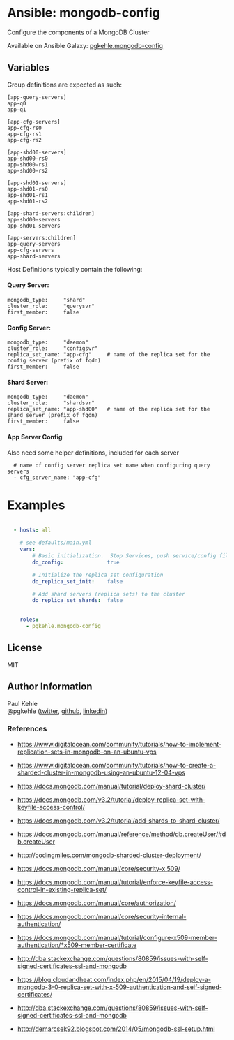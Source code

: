 # Ansible: mongodb-config

Configure the components of a MongoDB Cluster

Available on Ansible Galaxy: [pgkehle.mongodb-config](https://galaxy.ansible.com/pgkehle/mongodb-config)

## Variables

Group definitions are expected as such:

```
[app-query-servers]
app-q0
app-q1

[app-cfg-servers]
app-cfg-rs0
app-cfg-rs1
app-cfg-rs2

[app-shd00-servers]
app-shd00-rs0
app-shd00-rs1
app-shd00-rs2

[app-shd01-servers]
app-shd01-rs0
app-shd01-rs1
app-shd01-rs2

[app-shard-servers:children]
app-shd00-servers
app-shd01-servers

[app-servers:children]
app-query-servers
app-cfg-servers
app-shard-servers
```

Host Definitions typically contain the following:

#### Query Server:

```
mongodb_type:     "shard"
cluster_role:     "querysvr"
first_member:     false
```

#### Config Server:
```
mongodb_type:     "daemon"
cluster_role:     "configsvr"
replica_set_name: "app-cfg"     # name of the replica set for the config server (prefix of fqdn)
first_member:     false
```

#### Shard Server:
```
mongodb_type:     "daemon"
cluster_role:     "shardsvr"
replica_set_name: "app-shd00"   # name of the replica set for the shard server (prefix of fqdn)
first_member:     false
```

#### App Server Config

Also need some helper definitions, included for each server

```
  # name of config server replica set name when configuring query servers
  - cfg_server_name: "app-cfg"  
```

# Examples

```YAML

  - hosts: all
 
    # see defaults/main.yml
    vars: 
        # Basic initialization.  Stop Services, push service/config files, clear directories and logs, restart services
        do_config:              true    

        # Initialize the replica set configuration
        do_replica_set_init:    false

        # Add shard servers (replica sets) to the cluster
        do_replica_set_shards:  false

 
    roles:
      - pgkehle.mongodb-config
```

## License

MIT

## Author Information

Paul Kehle  
@pgkehle ([twitter](https://twitter.com/pgkehle), [github](https://github.com/pgkehle), [linkedin](https://www.linkedin.com/in/pgkehle))

### References

* https://www.digitalocean.com/community/tutorials/how-to-implement-replication-sets-in-mongodb-on-an-ubuntu-vps
* https://www.digitalocean.com/community/tutorials/how-to-create-a-sharded-cluster-in-mongodb-using-an-ubuntu-12-04-vps
* https://docs.mongodb.com/manual/tutorial/deploy-shard-cluster/
* https://docs.mongodb.com/v3.2/tutorial/deploy-replica-set-with-keyfile-access-control/
* https://docs.mongodb.com/v3.2/tutorial/add-shards-to-shard-cluster/
* https://docs.mongodb.com/manual/reference/method/db.createUser/#db.createUser
* http://codingmiles.com/mongodb-sharded-cluster-deployment/


* https://docs.mongodb.com/manual/core/security-x.509/
* https://docs.mongodb.com/manual/tutorial/enforce-keyfile-access-control-in-existing-replica-set/
* https://docs.mongodb.com/manual/core/authorization/
* https://docs.mongodb.com/manual/core/security-internal-authentication/
* https://docs.mongodb.com/manual/tutorial/configure-x509-member-authentication/*x509-member-certificate
* http://dba.stackexchange.com/questions/80859/issues-with-self-signed-certificates-ssl-and-mongodb
* https://blog.cloudandheat.com/index.php/en/2015/04/19/deploy-a-mongodb-3-0-replica-set-with-x-509-authentication-and-self-signed-certificates/
* http://dba.stackexchange.com/questions/80859/issues-with-self-signed-certificates-ssl-and-mongodb
* http://demarcsek92.blogspot.com/2014/05/mongodb-ssl-setup.html

